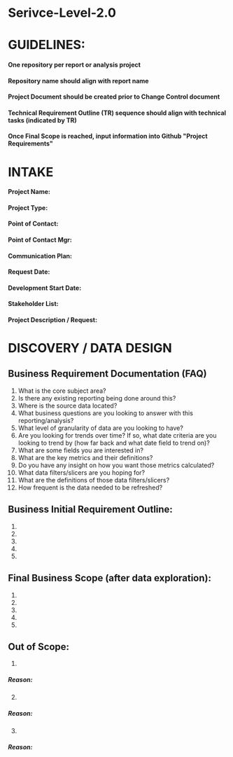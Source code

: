 # Serivce-Level-2.0

# GUIDELINES:
#### One repository per report or analysis project
#### Repository name should align with report name
#### Project Document should be created prior to Change Control document
#### Technical Requirement Outline (TR) sequence should align with technical tasks (indicated by TR)
#### Once Final Scope is reached, input information into Github "Project Requirements"

# INTAKE
#### Project Name:
#### Project Type: 
#### Point of Contact:
#### Point of Contact Mgr:
#### Communication Plan: 
#### Request Date: 
#### Development Start Date:
#### Stakeholder List:
#### Project Description / Request:

# DISCOVERY / DATA DESIGN
## Business Requirement Documentation (FAQ)
1. What is the core subject area?
2. Is there any existing reporting being done around this?
3. Where is the source data located?
4. What business questions are you looking to answer with this reporting/analysis?
5. What level of granularity of data are you looking to have?
6. Are you looking for trends over time? If so, what date criteria are you looking to trend by (how far back and what date field to trend on)?
7. What are some fields you are interested in?
8. What are the key metrics and their definitions?
9. Do you have any insight on how you want those metrics calculated?
10. What data filters/slicers are you hoping for?
11. What are the definitions of those data filters/slicers?
12. How frequent is the data needed to be refreshed?
## Business Initial Requirement Outline:
1.
2.
3.
4.
5.
## Final Business Scope (after data exploration):
1.
2.
3.
4.
5.
## Out of Scope:
1.
##### Reason:
2.
##### Reason:
3.
##### Reason:

